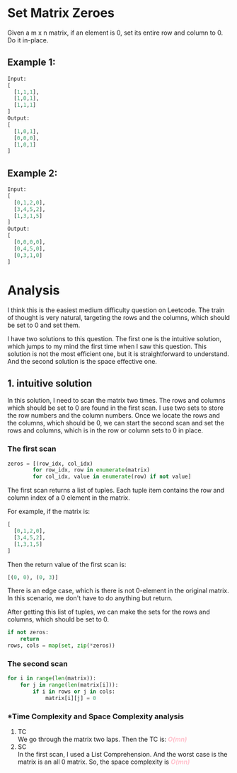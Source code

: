 # Set Matrix Zeroes
Given a m x n matrix, if an element is 0, set its entire row and column to 0. Do it in-place.

## Example 1:

```python
Input: 
[
  [1,1,1],
  [1,0,1],
  [1,1,1]
]
Output: 
[
  [1,0,1],
  [0,0,0],
  [1,0,1]
]
```

## Example 2:
```python
Input: 
[
  [0,1,2,0],
  [3,4,5,2],
  [1,3,1,5]
]
Output: 
[
  [0,0,0,0],
  [0,4,5,0],
  [0,3,1,0]
]
```
# Analysis
I think this is the easiest medium difficulty question on Leetcode. The train of thought is very natural, targeting the rows and the columns, which should be set to 0 and set them. 

I have two solutions to this question. The first one is the intuitive  solution, which jumps to my mind the first time when I saw this question. This solution is not the most efficient one, but it is straightforward to understand. And the second solution is the space effective one.
## 1. intuitive solution
In this solution, I need to scan the matrix two times. The rows and columns which should be set to 0 are found in the first scan. I use two sets to store the row numbers and the column numbers. Once we locate the rows and the columns, which should be 0, we can start the second scan and set the rows and columns, which is in the row or column sets to 0 in place.
### The first scan
```python
zeros = [(row_idx, col_idx) 
        for row_idx, row in enumerate(matrix) 
        for col_idx, value in enumerate(row) if not value]
```
The first scan returns a list of tuples. Each tuple item contains the row and column index of a 0 element in the matrix. 

For example, if the matrix is:
``` python
[
  [0,1,2,0],
  [3,4,5,2],
  [1,3,1,5]
]
```
Then the return value of the first scan is:
```python
[(0, 0), (0, 3)]
```
There is an edge case, which is there is not 0-element in the original matrix. In this scenario, we don't have to do anything but return. 

After getting this list of tuples, we can make the sets for the rows and columns, which should be set to 0.
```python
if not zeros:
    return
rows, cols = map(set, zip(*zeros))
```
### The second scan
```python
for i in range(len(matrix)):
    for j in range(len(matrix[i])):
        if i in rows or j in cols:
            matrix[i][j] = 0
```

### *Time Complexity and Space Complexity analysis
1. TC
   <br>We go through the matrix two laps. Then the TC is: <span style="color:pink">***O(mn)***</span>
2. SC
   <br>In the first scan, I used a List Comprehension. And the worst case is the matrix is an all 0 matrix. So, the space complexity is <span style="color:pink">***O(mn)***</span>
